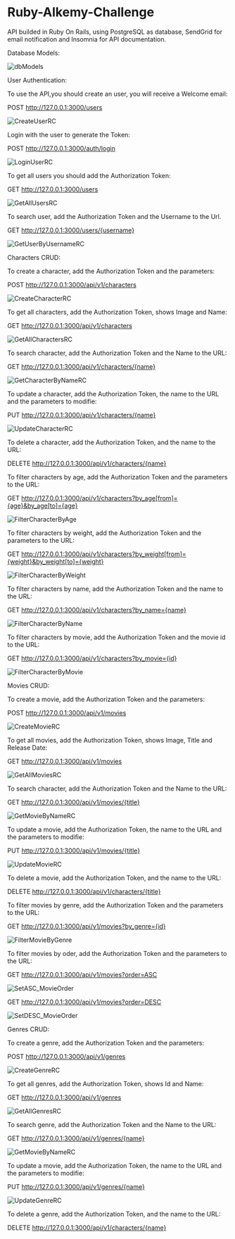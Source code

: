 # Ruby-Alkemy-Challenge

API builded in Ruby On Rails, using PostgreSQL as database, SendGrid for email notification and Insomnia for API documentation.

Database Models:

![dbModels](https://user-images.githubusercontent.com/92605158/177830910-cf973867-1f60-4e6c-bd92-0c391e92bfde.png)

User Authentication:

To use the API,you should create an user, you will receive a Welcome email:

POST http://127.0.0.1:3000/users

![CreateUserRC](https://user-images.githubusercontent.com/92605158/177831418-20af3200-741a-497a-a499-fa6dab769fa9.png)

Login with the user to generate the Token:

POST http://127.0.0.1:3000/auth/login

![LoginUserRC](https://user-images.githubusercontent.com/92605158/177831768-803d2185-ddee-4b40-a790-caf618095321.png)

To get all users you should add the Authorization Token:

GET http://127.0.0.1:3000/users

![GetAllUsersRC](https://user-images.githubusercontent.com/92605158/177833048-92485cdb-8484-4b34-ae38-6e23fad2e75c.png)

To search user, add the Authorization Token and the Username to the Url.

GET http://127.0.0.1:3000/users/{username}

![GetUserByUsernameRC](https://user-images.githubusercontent.com/92605158/177833137-0171dcad-d77b-478c-8594-3cd5ca02b289.png)

Characters CRUD:

To create a character, add the Authorization Token and the parameters:

POST http://127.0.0.1:3000/api/v1/characters

![CreateCharacterRC](https://user-images.githubusercontent.com/92605158/177860627-d2de56b3-ba71-4fa6-8759-c7e058dac0e0.png)

To get all characters, add the Authorization Token, shows Image and Name:

GET http://127.0.0.1:3000/api/v1/characters

![GetAllCharactersRC](https://user-images.githubusercontent.com/92605158/177835169-7a051ca7-9435-4365-a24a-cf0f7f521b2d.png)

To search character, add the Authorization Token and the Name to the URL:

GET http://127.0.0.1:3000/api/v1/characters/{name}

![GetCharacterByNameRC](https://user-images.githubusercontent.com/92605158/177837386-d69bac3d-1e8f-4998-a0bc-dc8595fd3ae8.png)

To update a character, add the Authorization Token, the name to the URL and the parameters to modifie:

PUT http://127.0.0.1:3000/api/v1/characters/{name}

![UpdateCharacterRC](https://user-images.githubusercontent.com/92605158/177837897-ea91e2f6-617b-41f9-86b7-ce520a30202a.png)

To delete a character, add the Authorization Token, and the name to the URL:

DELETE http://127.0.0.1:3000/api/v1/characters/{name}

To filter characters by age, add the Authorization Token and the parameters to the URL:

GET http://127.0.0.1:3000/api/v1/characters?by_age[from]={age}&by_age[to]={age}

![FilterCharacterByAge](https://user-images.githubusercontent.com/92605158/177838656-fc610e3c-1d5b-41e5-bb0c-fcf2df40fc4f.png)

To filter characters by weight, add the Authorization Token and the parameters to the URL:

GET http://127.0.0.1:3000/api/v1/characters?by_weight[from]={weight}&by_weight[to]={weight}

![FilterCharacterByWeight](https://user-images.githubusercontent.com/92605158/177839009-55bfbdaa-6c98-4bf2-b987-94891a80ba95.png)

To filter characters by name, add the Authorization Token and the name to the URL:

GET http://127.0.0.1:3000/api/v1/characters?by_name={name}

![FilterCharacterByName](https://user-images.githubusercontent.com/92605158/177839571-347ef733-201d-4eb5-8307-8ad211c08f21.png)

To filter characters by movie, add the Authorization Token and the movie id to the URL:

GET http://127.0.0.1:3000/api/v1/characters?by_movie={id}

![FilterCharacterByMovie](https://user-images.githubusercontent.com/92605158/177839933-060fde6d-cf54-48bc-b4b7-1a8b2a756642.png)

Movies CRUD:

To create a movie, add the Authorization Token and the parameters:

POST http://127.0.0.1:3000/api/v1/movies

![CreateMovieRC](https://user-images.githubusercontent.com/92605158/177841773-0ecfc81b-4656-4004-bd25-593442865964.png)

To get all movies, add the Authorization Token, shows Image, Title and Release Date:

GET http://127.0.0.1:3000/api/v1/movies

![GetAllMoviesRC](https://user-images.githubusercontent.com/92605158/177843920-8264babc-6fbf-4848-90f7-3b57e7fb7d9d.png)

To search character, add the Authorization Token and the Name to the URL:

GET http://127.0.0.1:3000/api/v1/movies/{title}

![GetMovieByNameRC](https://user-images.githubusercontent.com/92605158/177844133-7a69f5ff-f233-47b7-9fa0-cbf4a8c9d251.png)

To update a movie, add the Authorization Token, the name to the URL and the parameters to modifie:

PUT http://127.0.0.1:3000/api/v1/movies/{title}

![UpdateMovieRC](https://user-images.githubusercontent.com/92605158/177855682-c89fc250-b157-45bb-8547-4ca7ef9faeea.png)

To delete a movie, add the Authorization Token, and the name to the URL:

DELETE http://127.0.0.1:3000/api/v1/characters/{title}

To filter movies by genre, add the Authorization Token and the parameters to the URL:

GET http://127.0.0.1:3000/api/v1/movies?by_genre={id}

![FilterMovieByGenre](https://user-images.githubusercontent.com/92605158/177856248-7c1f941b-3c84-4400-9dad-87e0b5604e92.png)

To filter movies by oder, add the Authorization Token and the parameters to the URL:

GET http://127.0.0.1:3000/api/v1/movies?order=ASC

![SetASC_MovieOrder](https://user-images.githubusercontent.com/92605158/177856709-f7d4c800-0f59-4f3f-a270-af5385d2b349.png)

GET http://127.0.0.1:3000/api/v1/movies?order=DESC

![SetDESC_MovieOrder](https://user-images.githubusercontent.com/92605158/177856817-4a98cbde-9d05-4b31-a572-d8180fef2fe2.png)

Genres CRUD:

To create a genre, add the Authorization Token and the parameters:

POST http://127.0.0.1:3000/api/v1/genres

![CreateGenreRC](https://user-images.githubusercontent.com/92605158/177857518-1723d89c-19a4-4de5-ad11-f01e77dad562.png)

To get all genres, add the Authorization Token, shows Id and Name:

GET http://127.0.0.1:3000/api/v1/genres

![GetAllGenresRC](https://user-images.githubusercontent.com/92605158/177857763-19f74b31-6886-48c0-8e3a-470593d3661c.png)

To search genre, add the Authorization Token and the Name to the URL:

GET http://127.0.0.1:3000/api/v1/genres/{name}

![GetMovieByNameRC](https://user-images.githubusercontent.com/92605158/177844133-7a69f5ff-f233-47b7-9fa0-cbf4a8c9d251.png)

To update a movie, add the Authorization Token, the name to the URL and the parameters to modifie:

PUT http://127.0.0.1:3000/api/v1/genres/{name}

![UpdateGenreRC](https://user-images.githubusercontent.com/92605158/177858159-1cc90fde-1314-49eb-9b2a-94850fc45e91.png)

To delete a genre, add the Authorization Token, and the name to the URL:

DELETE http://127.0.0.1:3000/api/v1/characters/{name}



